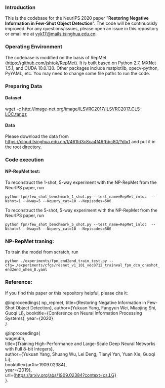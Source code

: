 ### Introduction
This is the codebase for the NeurIPS 2020 paper "**Restoring Negative Information in Few-Shot Object Detection**". 
The code will be continuously improved. For any questions/issues, please open an issue in this repository or email me at <yyk17@mails.tsinghua.edu.cn>.
### Operating Environment
The codebase is modified on the basis of RepMet (<https://github.com/jshtok/RepMet>). It is built based on Python 2.7, MXNet 1.5.1, and CUDA 10.0.130. Other packages include matplotlib, opecv-python, PyYAML, etc. You may need to change some file paths to run the code.
### Preparing Data 
#### Dataset 
wget -c http://image-net.org/image/ILSVRC2017/ILSVRC2017_CLS-LOC.tar.gz
#### Data
Please download the data from <https://cloud.tsinghua.edu.cn/f/461fd3c8ca4f46fbbc80/?dl=1> and put it in the root directory.  
### Code execution
#### NP-RepMet test:
To reconstruct the 1-shot, 5-way experiment with the NP-RepMet from the NeurIPS paper, run

`python fpn/few_shot_benchmark_1_shot.py --test_name=RepMet_inloc  --Nshot=1 --Nway=5 --Nquery_cat=10 --Nepisodes=500`

To reconstruct the 5-shot, 5-way experiment with the NP-RepMet from the NeurIPS paper, run

`python fpn/few_shot_benchmark_5_shot.py --test_name=RepMet_inloc  --Nshot=5 --Nway=5 --Nquery_cat=10 --Nepisodes=500`
### NP-RepMet traning:
To train the model from scratch, run

`python ./experiments/fpn_end2end_train_test.py --cfg=./experiments/cfgs/resnet_v1_101_voc0712_trainval_fpn_dcn_oneshot_end2end_ohem_8.yaml`
### Reference:
If you find this paper or this repository helpful, please cite it:

@inproceedings{
np_repmet,
title={Restoring Negative Information in Few-Shot Object Detection},
author={Yukuan Yang, Fangyun Wei, Miaojing Shi, Guoqi Li},
booktitle={Conference on Neural Information Processing Systems},
year={2020}  
}.

@inproceedings{  
wageubn,   
title={Training High-Performance and Large-Scale Deep Neural Networks with Full 8-bit Integers},   
author={Yukuan Yang, Shuang Wu, Lei Deng, Tianyi Yan, Yuan Xie, Guoqi Li},   
booktitle={arXiv:1909.02384},   
year={2019},   
url={https://arxiv.org/abs/1909.02384?context=cs.LG}   
}.